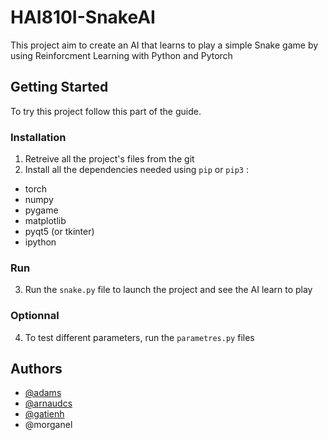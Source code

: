 # HAI810I-SnakeAI

This project aim to create an AI that learns to play a simple Snake game by using Reinforcment Learning with Python and Pytorch

## Getting Started

To try this project follow this part of the guide.

### Installation

1. Retreive all the project's files from the git
2. Install all the dependencies needed using `pip` or `pip3` :
- torch
- numpy
- pygame
- matplotlib
- pyqt5 (or tkinter)
- ipython

### Run

3. Run the `snake.py` file to launch the project and see the AI learn to play

### Optionnal

4. To test different parameters, run the `parametres.py` files


## Authors

- [@adams](https://github.com/Gaiko19)
- [@arnaudcs](https://github.com/ArnaudCs)
- [@gatienh](https://github.com/Leogendra)
- @morganel

